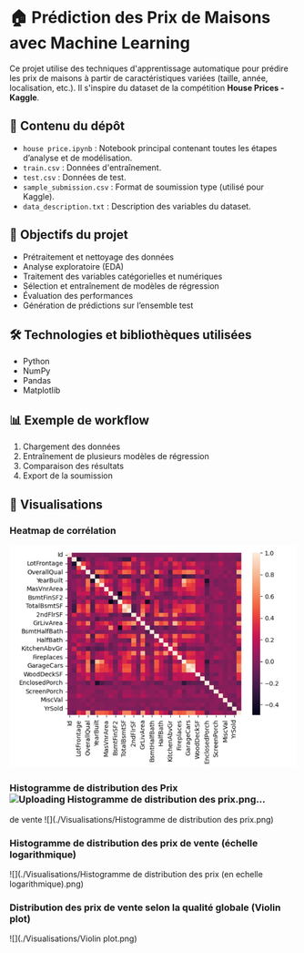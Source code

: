 # 🏠 Prédiction des Prix de Maisons avec Machine Learning

Ce projet utilise des techniques d'apprentissage automatique pour prédire les prix de maisons à partir de caractéristiques variées (taille, année, localisation, etc.). Il s'inspire du dataset de la compétition **House Prices - Kaggle**.

## 📁 Contenu du dépôt

- `house price.ipynb` : Notebook principal contenant toutes les étapes d’analyse et de modélisation.
- `train.csv` : Données d'entraînement.
- `test.csv` : Données de test.
- `sample_submission.csv` : Format de soumission type (utilisé pour Kaggle).
- `data_description.txt` : Description des variables du dataset.

## 🚀 Objectifs du projet

- Prétraitement et nettoyage des données
- Analyse exploratoire (EDA)
- Traitement des variables catégorielles et numériques
- Sélection et entraînement de modèles de régression
- Évaluation des performances
- Génération de prédictions sur l’ensemble test

## 🛠️ Technologies et bibliothèques utilisées

- Python 
- NumPy
- Pandas
- Matplotlib

## 📊 Exemple de workflow

1. Chargement des données
2. Entraînement de plusieurs modèles de régression
3. Comparaison des résultats
4. Export de la soumission

## 📸 Visualisations

### Heatmap de corrélation
![](./Visualisations/Heatmap.png)

### Histogramme de distribution des Prix ![Uploading Histogramme de distribution des prix.png…]()
de vente
![](./Visualisations/Histogramme de distribution des prix.png)

### Histogramme de distribution des prix de vente (échelle logarithmique)
![](./Visualisations/Histogramme de distribution des prix (en echelle logarithmique).png)

### Distribution des prix de vente selon la qualité globale (Violin plot)
![](./Visualisations/Violin plot.png)


